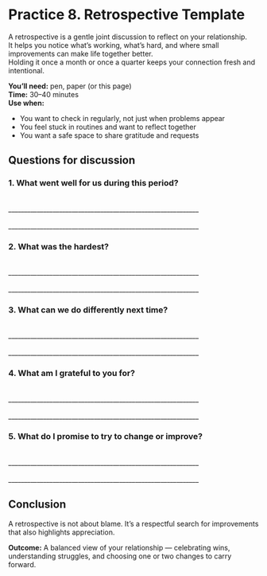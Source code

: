 # Practice 8. Retrospective Template

A retrospective is a gentle joint discussion to reflect on your relationship.<br/>
It helps you notice what’s working, what’s hard, and where small improvements can make life together better.<br/>
Holding it once a month or once a quarter keeps your connection fresh and intentional.

**You’ll need:** pen, paper (or this page)<br/>
**Time:** 30–40 minutes<br/>
**Use when:**

- You want to check in regularly, not just when problems appear
- You feel stuck in routines and want to reflect together
- You want a safe space to share gratitude and requests

## Questions for discussion

### 1. What went well for us during this period?

<br/>
____________________________________________________________
<br/><br/>
____________________________________________________________

### 2. What was the hardest?

<br/>
____________________________________________________________
<br/><br/>
____________________________________________________________

### 3. What can we do differently next time?

<br/>
____________________________________________________________
<br/><br/>
____________________________________________________________

### 4. What am I grateful to you for?

<br/>
____________________________________________________________
<br/><br/>
____________________________________________________________

### 5. What do I promise to try to change or improve?

<br/>
____________________________________________________________
<br/><br/>
____________________________________________________________

## Conclusion

A retrospective is not about blame. It’s a respectful search for improvements that also highlights appreciation.

**Outcome:** A balanced view of your relationship — celebrating wins, understanding struggles, and choosing one or two changes to carry forward.
